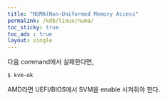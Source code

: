 ```yaml
---
title: "NUMA(Non-Uniformed Memory Access"
permalink: /kdb/linux/numa/
toc_sticky: true
toc_ads : true
layout: single
---
```


다음 command에서 실패한다면,     
```
$ kvm-ok
```
AMD라면 UEFI/BIOS에서 SVM을 enable 시켜줘야 한다. 
